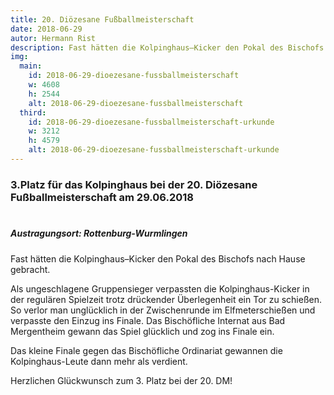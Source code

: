 ```yaml
---
title: 20. Diözesane Fußballmeisterschaft
date: 2018-06-29
autor: Hermann Rist
description: Fast hätten die Kolpinghaus–Kicker den Pokal des Bischofs nach Hause gebracht
img:
  main:
    id: 2018-06-29-dioezesane-fussballmeisterschaft
    w: 4608
    h: 2544
    alt: 2018-06-29-dioezesane-fussballmeisterschaft
  third:
    id: 2018-06-29-dioezesane-fussballmeisterschaft-urkunde
    w: 3212
    h: 4579
    alt: 2018-06-29-dioezesane-fussballmeisterschaft-urkunde
---
```



### 3.Platz für das Kolpinghaus bei der 20. Diözesane Fußballmeisterschaft <!--mehr--> am 29.06.2018<br><br>

##### Austragungsort: Rottenburg-Wurmlingen


Fast hätten die Kolpinghaus–Kicker den Pokal des Bischofs nach Hause gebracht.

Als ungeschlagene Gruppensieger verpassten die Kolpinghaus-Kicker in der regulären Spielzeit trotz drückender Überlegenheit ein Tor zu schießen. So verlor man unglücklich in der Zwischenrunde im Elfmeterschießen und verpasste den Einzug ins Finale.
Das Bischöfliche Internat aus Bad Mergentheim gewann das Spiel glücklich und zog ins Finale ein.

Das kleine Finale gegen das Bischöfliche Ordinariat gewannen die Kolpinghaus-Leute dann mehr als verdient.

Herzlichen Glückwunsch zum 3. Platz bei der 20. DM!
